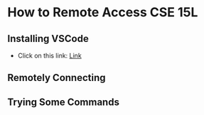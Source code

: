 # **How to Remote Access CSE 15L**

## Installing VSCode
* Click on this link: [Link]([http://a.com](https://code.visualstudio.com/))
## Remotely Connecting

## Trying Some Commands
